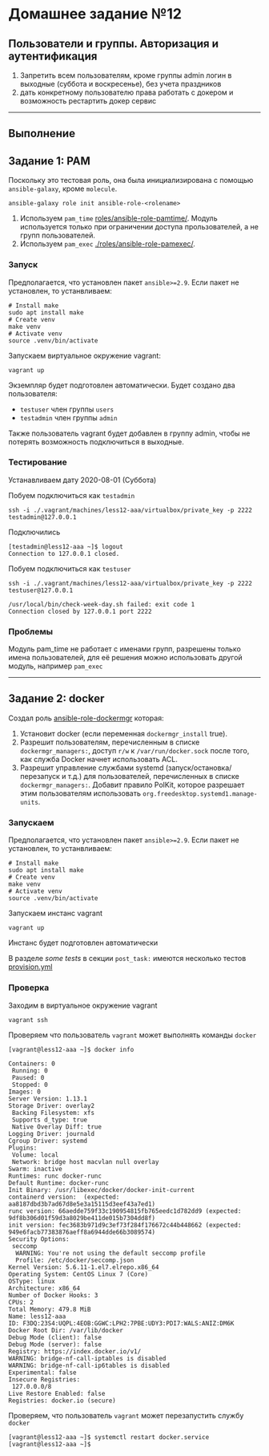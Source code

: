 # Домашнее задание №12

## Пользователи и группы. Авторизация и аутентификация

1. Запретить всем пользователям, кроме группы admin логин в выходные (суббота и воскресенье), без учета праздников
2. дать конкретному пользователю права работать с докером и возможность рестартить докер сервис

---

## Выполнение

## Задание 1: PAM

Поскольку это тестовая роль, она была инициализирована с помощью `ansible-galaxy`, кроме `molecule`.

```shell
ansible-galaxy role init ansible-role-<rolename>
```

1. Используем `pam_time` [roles/ansible-role-pamtime/](./roles/ansible-role-pamtime/). Модуль используется только при ограничении доступа прользователей, а не групп пользователей.
2. Используем `pam_exec` [./roles/ansible-role-pamexec/](./roles/ansible-role-pamexec/).

### Запуск

Предполагается, что установлен пакет `ansible>=2.9`. Если пакет не установлен, то устанвливаем:

```shell
# Install make
sudo apt install make
# Create venv
make venv
# Activate venv
source .venv/bin/activate
```

Запускаем виртуальное окружение vagrant:

```shell
vagrant up
```

Экземпляр будет подготовлен автоматически. Будет создано два пользователя:

- `testuser` член группы `users`
- `testadmin` член группы `admin`

Также пользователь vagrant будет добавлен в группу admin, чтобы не потерять возможность подключиться в выходные.

### Тестирование

Устанавливаем дату 2020-08-01 (Суббота)

Побуем подключиться как `testadmin`

```shell
ssh -i ./.vagrant/machines/less12-aaa/virtualbox/private_key -p 2222 testadmin@127.0.0.1
```

Подключились

```log
[testadmin@less12-aaa ~]$ logout
Connection to 127.0.0.1 closed.
```

Побуем подключиться как `testuser`

```shell
ssh -i ./.vagrant/machines/less12-aaa/virtualbox/private_key -p 2222 testuser@127.0.0.1 
```

```log
/usr/local/bin/check-week-day.sh failed: exit code 1
Connection closed by 127.0.0.1 port 2222
```

### Проблемы

Модуль pam_time не работает с именами групп, разрешены только имена пользователей, для её решения можно использовать другой модуль, например `pam_exec`

---

## Задание 2: docker

Создал роль [ansible-role-dockermgr](./roles/ansible-role-dockermgr/) которая:

1. Установит docker (если переменная `dockermgr_install` true).  
2. Разрешит пользователям, перечисленным в списке `dockermgr_managers:`, доступ `r/w` к `/var/run/docker.sock` после того, как служба Docker начнет использовать ACL.
3. Разрешит управление службами systemd (запуск/остановка/перезапуск и т.д.) для пользователей, перечисленных в списке `dockermgr_managers:`. Добавит правило PolKit, которое разрешает этим пользователям использовать `org.freedesktop.systemd1.manage-units`.

### Запускаем

Предполагается, что установлен пакет `ansible>=2.9`. Если пакет не установлен, то устанвливаем:

```shell
# Install make
sudo apt install make
# Create venv
make venv
# Activate venv
source .venv/bin/activate
```

Запускаем инстанс vagrant

```shell
vagrant up
```

Инстанс будет подготовлен автоматически

В разделе _some tests_ в секции `post_task:` имеются несколько тестов [provision.yml](./provision.yml)

### Проверка

Заходим в виртуальное окружение vagrant

```shell
vagrant ssh
```

Проверяем что пользователь `vagrant` может выполнять команды `docker`

```shell
[vagrant@less12-aaa ~]$ docker info
```

```log
Containers: 0
 Running: 0
 Paused: 0
 Stopped: 0
Images: 0
Server Version: 1.13.1
Storage Driver: overlay2
 Backing Filesystem: xfs
 Supports d_type: true
 Native Overlay Diff: true
Logging Driver: journald
Cgroup Driver: systemd
Plugins: 
 Volume: local
 Network: bridge host macvlan null overlay
Swarm: inactive
Runtimes: runc docker-runc
Default Runtime: docker-runc
Init Binary: /usr/libexec/docker/docker-init-current
containerd version:  (expected: aa8187dbd3b7ad67d8e5e3a15115d3eef43a7ed1)
runc version: 66aedde759f33c190954815fb765eedc1d782dd9 (expected: 9df8b306d01f59d3a8029be411de015b7304dd8f)
init version: fec3683b971d9c3ef73f284f176672c44b448662 (expected: 949e6facb77383876aeff8a6944dde66b3089574)
Security Options:
 seccomp
  WARNING: You're not using the default seccomp profile
  Profile: /etc/docker/seccomp.json
Kernel Version: 5.6.11-1.el7.elrepo.x86_64
Operating System: CentOS Linux 7 (Core)
OSType: linux
Architecture: x86_64
Number of Docker Hooks: 3
CPUs: 2
Total Memory: 479.8 MiB
Name: less12-aaa
ID: F3DQ:23S4:UQPL:4EOB:GGWC:LPH2:7PBE:UDY3:PDI7:WALS:ANIZ:DM6K
Docker Root Dir: /var/lib/docker
Debug Mode (client): false
Debug Mode (server): false
Registry: https://index.docker.io/v1/
WARNING: bridge-nf-call-iptables is disabled
WARNING: bridge-nf-call-ip6tables is disabled
Experimental: false
Insecure Registries:
 127.0.0.0/8
Live Restore Enabled: false
Registries: docker.io (secure)
```

Проверяем, что пользователь `vagrant` может перезапустить службу `docker`

```shell
[vagrant@less12-aaa ~]$ systemctl restart docker.service
[vagrant@less12-aaa ~]$
```
